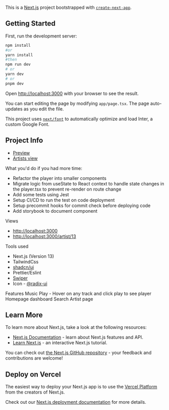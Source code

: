 This is a [Next.js](https://nextjs.org/) project bootstrapped with [`create-next-app`](https://github.com/vercel/next.js/tree/canary/packages/create-next-app).

## Getting Started

First, run the development server:

```bash
npm install
#or
yarn install
#then
npm run dev
# or
yarn dev
# or
pnpm dev
```

Open [http://localhost:3000](http://localhost:3000) with your browser to see the result.

You can start editing the page by modifying `app/page.tsx`. The page auto-updates as you edit the file.

This project uses [`next/font`](https://nextjs.org/docs/basic-features/font-optimization) to automatically optimize and load Inter, a custom Google Font.


## Project Info
- [Preview](https://lenkie-test-results.vercel.app/)
- [Artists view](https://lenkie-test-results.vercel.app/artist/13)

What you'd do if you had more time:
 - Refactor the player into smaller components
 - Migrate logic from useState to React context to handle state changes in the player.tsx to prevent re-render on route change
 - Add some tests using Jest
 - Setup CI/CD to run the test on code deployment
 - Setup precommit hooks for commit check before deploying code
 - Add storybook to document component

Views
- [http://localhost:3000](http://localhost:3000/)
- [http://localhost:3000/artist/13](http://localhost:3000/artist/13)

Tools used

- Next.js (Version 13)
- TailwindCss 
- [shadcn/ui](https://ui.shadcn.com/docs)
- Prettier/Eslint
- [Swiper](https://swiperjs.com/swiper-api)
- Icon - [@radix-ui](https://www.radix-ui.com/icons)

Features
Music Play - Hover on any track and click play to see player
Homepage dashboard
Search 
Artist page

## Learn More
To learn more about Next.js, take a look at the following resources:

- [Next.js Documentation](https://nextjs.org/docs) - learn about Next.js features and API.
- [Learn Next.js](https://nextjs.org/learn) - an interactive Next.js tutorial.

You can check out [the Next.js GitHub repository](https://github.com/vercel/next.js/) - your feedback and contributions are welcome!

## Deploy on Vercel

The easiest way to deploy your Next.js app is to use the [Vercel Platform](https://vercel.com/new?utm_medium=default-template&filter=next.js&utm_source=create-next-app&utm_campaign=create-next-app-readme) from the creators of Next.js.

Check out our [Next.js deployment documentation](https://nextjs.org/docs/deployment) for more details.
